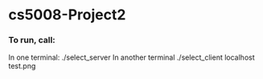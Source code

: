 # cs5008-Project2

### To run, call:
In one terminal: ./select_server
In another terminal ./select_client localhost test.png
